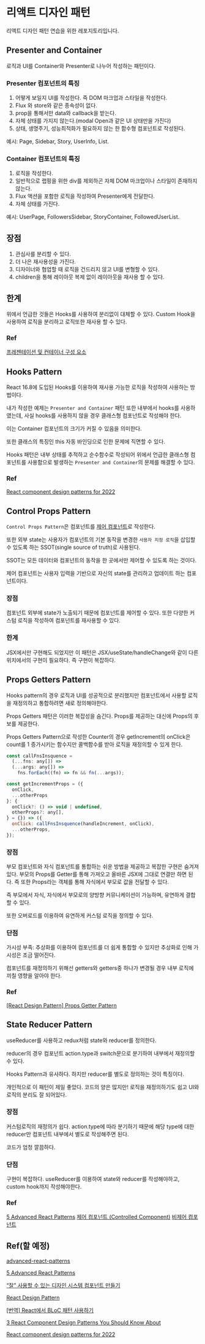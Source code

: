 # 리액트 디자인 패턴

리액트 디자인 패턴 연습을 위한 레포지토리입니다.

## Presenter and Container

로직과 UI를 Container와 Presenter로 나누어 작성하는 패턴이다.

### Presenter 컴포넌트의 특징

1. 어떻게 보일지 UI를 작성한다. 즉 DOM 마크업과 스타일을 작성한다.
2. Flux 와 store와 같은 종속성이 없다.
3. prop을 통해서만 data와 callback을 받는다.
4. 자체 상태를 가지지 않는다.(modal Open과 같은 UI 상태만을 가진다)
5. 상태, 생명주기, 성능최적화가 필요하지 않는 한 함수형 컴포넌트로 작성된다.

예시: Page, Sidebar, Story, UserInfo, List.

### Container 컴포넌트의 특징

1.  로직을 작성한다.
2.  일반적으로 랩핑을 위한 div를 제외하곤 자체 DOM 마크업이나 스타일이 존재하지 않는다.
3.  Flux 액션을 포함한 로직을 작성하여 Presenter에게 전달한다.
4.  자체 상태를 가진다.

예시: UserPage, FollowersSidebar, StoryContainer, FollowedUserList.

## 장점

1. 관심사를 분리할 수 있다.
2. 더 나은 재사용성을 가진다.
3. 디자이너와 협업할 때 로직을 건드리지 않고 UI를 변형할 수 있다.
4. children을 통해 레이아웃 복제 없이 레이아웃을 재사용 할 수 있다.

## 한계

위에서 언급한 것들은 Hooks를 사용하여 분리없이 대체할 수 있다. Custom Hook을 사용하여 로직을 분리하고 로직또한 재사용 할 수 있다.

### Ref

[프레젠테이션 및 컨테이너 구성 요소](https://medium.com/@dan_abramov/smart-and-dumb-components-7ca2f9a7c7d0)

## Hooks Pattern

React 16.8에 도입된 Hooks를 이용하여 재사용 가능한 로직을 작성하여 사용하는 방법이다.

내가 작성한 예제는 `Presenter and Container` 패턴 또한 내부에서 hooks를 사용하였는데, 사실 hooks를 사용하지 않을 경우 클래스형 컴포넌트로 작성해야 한다.

이는 Container 컴포넌트의 크기가 커질 수 있음을 의미한다.

또한 클래스의 특징인 this 자동 바인딩으로 인한 문제에 직면할 수 있다.

Hooks 패턴은 내부 상태를 추적하고 순수함수로 작성되어 위에서 언급한 클래스형 컴포넌트를 사용함으로 발생하는 `Presenter and Container`의 문제를 해결할 수 있다.

### Ref

[React component design patterns for 2022](https://blog.logrocket.com/react-component-design-patterns-2022/)

## Control Props Pattern

`Control Props Pattern`은 컴포넌트를 [제어 컴포넌트](https://ko.reactjs.org/docs/forms.html#controlled-components)로 작성한다.

또한 외부 state는 사용자가 컴포넌트의 기본 동작을 변경한 `사용자 지정 로직`을 삽입할 수 있도록 하는 SSOT(single source of truth)로 사용된다.

SSOT는 모든 데이터와 컴포넌트의 동작을 한 곳에서만 제어할 수 있도록 하는 것이다.

제어 컴포넌트는 사용자 입력을 기반으로 자신의 state를 관리하고 업데이트 하는 컴포넌트이다.

### 장점

컴포넌트 외부에 state가 노출되기 때문에 컴포넌트를 제어할 수 있다. 또한 다양한 커스텀 로직을 작성하여 컴포넌트를 재사용할 수 있다.

### 한계

JSX에서만 구현해도 되었지만 이 패턴은 JSX/useState/handleChange와 같이 다른 위치에서의 구현이 필요하다. 즉 구현이 복잡하다.

## Props Getters Pattern

Hooks pattern의 경우 로직과 UI를 성공적으로 분리했지만 컴포넌트에서 사용할 로직을 재정의하고 통합하려면 새로 정의해야한다.

Props Getters 패턴은 이러한 복잡성을 숨긴다. Props를 제공하는 대신에 Props의 후보를 제공한다.

Props Getters Pattern으로 작성한 Counter의 경우 getIncrement의 onClick은 count를 1 증가시키는 함수지만 콜백함수를 받아 로직을 재정의할 수 있게 한다.

```js
const callFnsInsquence =
  (...fns: any[]) =>
  (...args: any[]) =>
    fns.forEach((fn) => fn && fn(...args));

const getIncrementProps = ({
  onClick,
  ...otherProps
}: {
  onClick?: () => void | undefined,
  otherProps?: any[],
} = {}) => ({
  onClick: callFnsInsquence(handleIncrement, onClick),
  ...otherProps,
});
```

### 장점

부모 컴포넌트와 자식 컴포넌트를 통합하는 쉬운 방법을 제공하고 복잡한 구현은 숨겨져있다. 부모의 Props를 Getter를 통해 가져오고 올바른 JSX에 그대로 연결만 하면 된다. 즉 또한 Props라는 객체를 통해 자식에서 부모로 값을 전달할 수 있다.

즉 부모에서 자식, 자식에서 부모로의 양방향 커뮤니케이션이 가능하며, 유연하게 결합할 수 있다.

또한 오버로드를 이용하여 유연하게 커스텀 로직을 정의할 수 있다.

### 단점

가시성 부족: 추상화를 이용하여 컴포넌트를 더 쉽게 통합할 수 있지만 추상화로 인해 가시성은 조금 떨어진다.

컴포넌트를 재정의하기 위해선 getters와 getters중 하나가 변경될 경우 내부 로직에 끼칠 영향을 알아야 한다.

### Ref

[[React Design Pattern] Props Getter Pattern](https://simsimjae.medium.com/react-design-pattern-props-getter-pattern-5d3cf6f0b495)

## State Reducer Pattern

useReducer를 사용하고 redux처럼 state와 reducer를 정의한다.

reducer의 경우 컴포넌트 action.type과 switch문으로 분기하여 내부에서 재정의할 수 있다.

Hooks Pattern과 유사하다. 하지만 reducer를 별도로 정의하는 것이 특징이다.

개인적으로 이 패턴이 제일 좋았다. 코드의 양은 많지만! 로직을 재정의하기도 쉽고 UI와 로직의 분리도 잘 되어있다.

### 장점

커스텀로직의 재정의가 쉽다. action.type에 따라 분기하기 때문에 해당 type에 대한 reducer만 컴포넌트 내부에서 별도로 작성해주면 된다.

코드가 엄청 깔끔하다.

### 단점

구현이 복잡하다. useReducer를 이용하여 state와 reducer를 작성해야하고, custom hook까지 작성해야한다.

### Ref

[5 Advanced React Patterns](https://javascript.plainenglish.io/5-advanced-react-patterns-a6b7624267a6)
[제어 컴포넌트 (Controlled Component)](https://ko.reactjs.org/docs/forms.html#controlled-components)
[비제어 컴포넌트](https://ko.reactjs.org/docs/uncontrolled-components.html)

## Ref(할 예정)

[advanced-react-patterns](https://github.com/alexis-regnaud/advanced-react-patterns)

[5 Advanced React Patterns](https://javascript.plainenglish.io/5-advanced-react-patterns-a6b7624267a6)

[“잘” 사용할 수 있는 디자인 시스템 컴포넌트 만들기](https://team.modusign.co.kr/%EC%9E%98-%EC%82%AC%EC%9A%A9%ED%95%A0-%EC%88%98-%EC%9E%88%EB%8A%94-%EB%94%94%EC%9E%90%EC%9D%B8-%EC%8B%9C%EC%8A%A4%ED%85%9C-%EC%BB%B4%ED%8F%AC%EB%84%8C%ED%8A%B8-%EB%A7%8C%EB%93%A4%EA%B8%B0-7387b40f547a)

[React Design Pattern](https://www.youtube.com/playlist?list=PLEtjGa9VEukOfsH6OSC0VBNbOPiyfOsw0)

[\[번역\] React에서 BLoC 패턴 사용하기](https://github.com/sbyeol3/articles/issues/15)

[3 React Component Design Patterns You Should Know About](https://blog.openreplay.com/3-react-component-design-patterns-you-should-know-about)

[React component design patterns for 2022](https://blog.logrocket.com/react-component-design-patterns-2022/)
